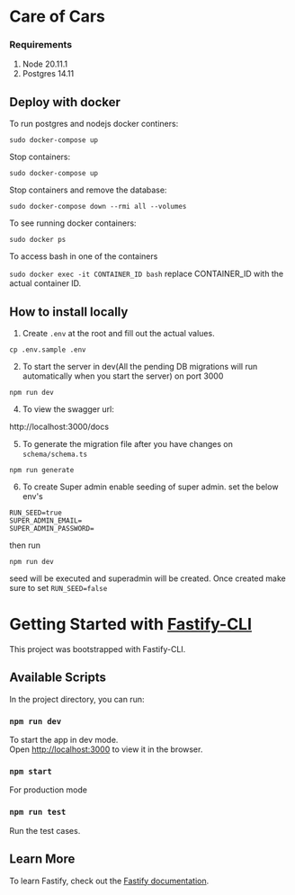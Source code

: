 # Care of Cars

### Requirements

1. Node 20.11.1
2. Postgres 14.11

## Deploy with docker

To run postgres and nodejs docker continers:

`sudo docker-compose up`

Stop containers:

`sudo docker-compose up`

Stop containers and remove the database:

`sudo docker-compose down --rmi all --volumes`

To see running docker containers:

`sudo docker ps`

To access bash in one of the containers

`sudo docker exec -it CONTAINER_ID bash` replace CONTAINER_ID with the actual container ID.

## How to install locally

1. Create `.env` at the root and fill out the actual values.

```
cp .env.sample .env
```

2. To start the server in dev(All the pending DB migrations will run automatically when you start the server)
   on port 3000

```
npm run dev
```

4. To view the swagger url:

http://localhost:3000/docs

5. To generate the migration file after you have changes on `schema/schema.ts`

```
npm run generate
```

6. To create Super admin enable seeding of super admin. set the below env's

```
RUN_SEED=true
SUPER_ADMIN_EMAIL=
SUPER_ADMIN_PASSWORD=
```

then run

```
npm run dev
```

seed will be executed and superadmin will be created. Once created make sure to set `RUN_SEED=false`

# Getting Started with [Fastify-CLI](https://www.npmjs.com/package/fastify-cli)

This project was bootstrapped with Fastify-CLI.

## Available Scripts

In the project directory, you can run:

### `npm run dev`

To start the app in dev mode.\
Open [http://localhost:3000](http://localhost:3000) to view it in the browser.

### `npm start`

For production mode

### `npm run test`

Run the test cases.

## Learn More

To learn Fastify, check out the [Fastify documentation](https://fastify.dev/docs/latest/).
